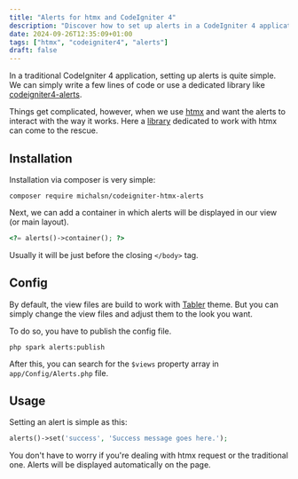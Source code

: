 ```yaml
---
title: "Alerts for htmx and CodeIgniter 4"
description: "Discover how to set up alerts in a CodeIgniter 4 application using htmx and the codeigniter-htmx-alerts library."
date: 2024-09-26T12:35:09+01:00
tags: ["htmx", "codeigniter4", "alerts"]
draft: false
---
```


In a traditional CodeIgniter 4 application, setting up alerts is quite simple. We can simply write a few lines of code or use a dedicated library like [codeigniter4-alerts](https://github.com/tattersoftware/codeigniter4-alerts).

Things get complicated, however, when we use [htmx](https://htmx.org/) and want the alerts to interact with the way it works. Here a [library](https://github.com/michalsn/codeigniter-htmx-alerts) dedicated to work with htmx can come to the rescue.

## Installation

Installation via composer is very simple:

    composer require michalsn/codeigniter-htmx-alerts

Next, we can add a container in which alerts will be displayed in our view (or main layout).

```php
<?= alerts()->container(); ?>
```

Usually it will be just before the closing `</body>` tag.

## Config

By default, the view files are build to work with [Tabler](https://tabler.io/admin-template) theme. But you can simply change the view files and adjust them to the look you want.

To do so, you have to publish the config file.

    php spark alerts:publish

After this, you can search for the `$views` property array in `app/Config/Alerts.php` file.

## Usage

Setting an alert is simple as this:

```php
alerts()->set('success', 'Success message goes here.');
```

You don't have to worry if you're dealing with htmx request or the traditional one. Alerts will be displayed automatically on the page.